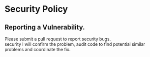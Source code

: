 # Security Policy

## Reporting a Vulnerability.

Please submit a pull request to report security bugs.  
security
I will confirm the problem, audit code to find potential similar problems and coordinate the fix.

